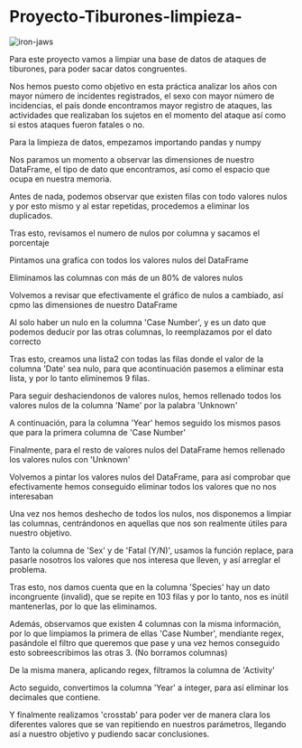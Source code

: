 # Proyecto-Tiburones-limpieza-
![iron-jaws](https://user-images.githubusercontent.com/114336696/199124364-c5d1a0cd-acb8-4c5d-abca-c29d02ea850f.jpg)




Para este proyecto vamos a limpiar una base de datos de ataques de tiburones, para poder sacar datos congruentes.

Nos hemos puesto como objetivo en esta práctica analizar los años con mayor número de incidentes registrados, el sexo con mayor número de incidencias, el país donde encontramos mayor registro de ataques, las actividades que realizaban los sujetos en el momento del ataque así como si estos ataques fueron fatales o no.

Para la limpieza de datos, empezamos importando pandas y numpy

Nos paramos un momento a observar las dimensiones de nuestro DataFrame, el tipo de dato que encontramos, así como el espacio que ocupa en nuestra memoria.

Antes de nada, podemos observar que existen filas con todo valores nulos y por esto mismo y al estar repetidas, procedemos a eliminar los duplicados.

Tras esto, revisamos el numero de nulos por columna y sacamos el porcentaje

Pintamos una grafíca con todos los valores nulos del DataFrame

Eliminamos las columnas con más de un 80% de valores nulos

Volvemos a revisar que efectivamente el gráfico de nulos a cambiado, así cpmo las dimensiones de nuestro DataFrame

Al solo haber un nulo en la columna 'Case Number', y es un dato que podemos deducir por las otras columnas, lo reemplazamos por el dato correcto

Tras esto, creamos una lista2 con todas las filas donde el valor de la columna 'Date' sea nulo, para que acontinuación pasemos a eliminar esta lista, y por lo tanto eliminemos 9 filas.

Para seguir deshaciendonos de valores nulos, hemos rellenado todos los valores nulos de la columna 'Name' por la palabra 'Unknown'

A continuación, para la columna 'Year' hemos seguido los mismos pasos que para la primera columna de 'Case Number'

Finalmente, para el resto de valores nulos del DataFrame hemos rellenado los valores nulos con 'Unknown'

Volvemos a pintar los valores nulos del DataFrame, para así comprobar que efectivamente hemos conseguido eliminar todos los valores que no nos interesaban

Una vez nos hemos deshecho de todos los nulos, nos disponemos a limpiar las columnas, centrándonos en aquellas que nos son realmente útiles para nuestro objetivo.

Tanto la columna de 'Sex' y de 'Fatal (Y/N)', usamos la función replace, para pasarle nosotros los valores que nos interesa que lleven, y así arreglar el problema.

Tras esto, nos damos cuenta que en la columna 'Species' hay un dato incongruente (invalid), que se repite en 103 filas y por lo tanto, nos es inútil mantenerlas, por lo que las eliminamos.

Además, observamos que existen 4 columnas con la misma información, por lo que limpiamos la primera de ellas 'Case Number', mendiante regex, pasándole el filtro que queremos que pase y una vez hemos conseguido esto sobreescribimos las otras 3. (No borramos columnas)

De la misma manera, aplicando regex, filtramos la columna de 'Activity'

Acto seguido, convertimos la columna 'Year' a integer, para así eliminar los decimales que contiene.

Y finalmente realizamos 'crosstab' para poder ver de manera clara los diferentes valores que se van repitiendo en nuestros parámetros, llegando así a nuestro objetivo y pudiendo sacar conclusiones.
